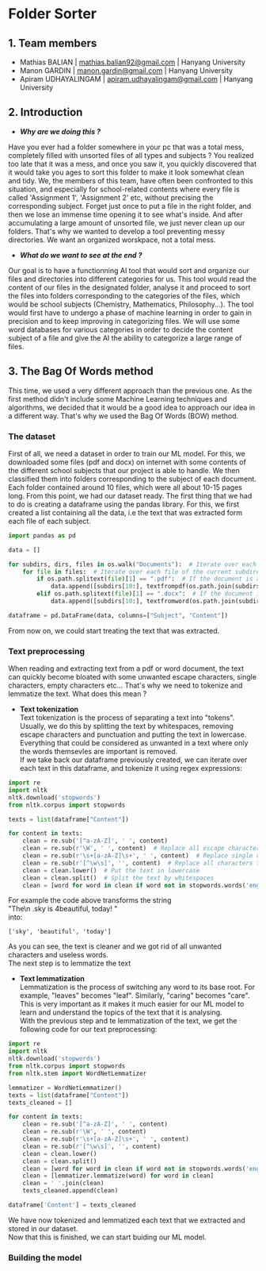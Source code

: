 # Folder Sorter

## 1. Team members
- Mathias BALIAN | mathias.balian92@gmail.com | Hanyang University
- Manon GARDIN | manon.gardin@gmail.com | Hanyang University
- Apiram UDHAYALINGAM | apiram.udhayalingam@gmail.com | Hanyang University
  
## 2. Introduction
- **_Why are we doing this ?_**  
  
Have you ever had a folder somewhere in your pc that was a total mess, completely filled with unsorted files of all types and subjects ? You realized too late that it was a mess, and once you saw it, you quickly discovered that it would take you ages to sort this folder to make it look somewhat clean and tidy. We, the members of     this team, have often been confronted to this situation, and especially for school-related contents where every file is called 'Assignment 1', 'Assignment 2' etc,      without precising the corresponding subject. Forget just once to put a file in the right folder, and then we lose an immense time opening it to see what's inside. And  after accumulating a large amount of unsorted file, we just never clean up our folders. That's why we wanted to develop a tool preventing messy directories. We want an organized worskpace, not a total mess.  
  
- **_What do we want to see at the end ?_**  
  
Our goal is to have a functionning AI tool that would sort and organize our files and directories into different categories for us. This tool would read the content of our files in the designated folder, analyse it and proceed to sort the files into folders corresponding to the categories of the files, which would be school subjects (Chemistry, Mathematics, Philosophy...).
The tool would first have to undergo a phase of machine learning in order to gain in precision and to keep improving in categorizing files. We will use some word databases for various categories in order to decide the content subject of a file and give the AI the ability to categorize a large range of files.

## 3. The Bag Of Words method
This time, we used a very different approach than the previous one. As the first method didn't include some Machine Learning techniques and algorithms, we decided that it would be a good idea to approach our idea in a different way. That's why we used the Bag Of Words (BOW) method.

### The dataset
First of all, we need a dataset in order to train our ML model. For this, we downloaded some files (pdf and docx) on internet with some contents of the different school subjects that our project is able to handle. We then classified them into folders corresponding to the subject of each document. Each folder contained around 10 files, which were all about 10-15 pages long.
From this point, we had our dataset ready. The first thing that we had to do is creating a dataframe using the pandas library. For this, we first created a list containing all the data, i.e the text that was extracted form each file of each subject.
  
```python
import pandas as pd

data = []

for subdirs, dirs, files in os.walk("Documents"):  # Iterate over each sudirectory of the "Documents" directory
    for file in files:  # Iterate over each file of the current subdirectory
        if os.path.splitext(file)[1] == ".pdf":  # If the document is a pdf file
            data.append([subdirs[10:], textfrompdf(os.path.join(subdirs, file))])
        elif os.path.splitext(file)[1] == ".docx":  # If the document is a docx file
            data.append([subdirs[10:], textfromword(os.path.join(subdirs, file))])

dataframe = pd.DataFrame(data, columns=["Subject", "Content"])
```  
  
From now on, we could start treating the text that was extracted.  

### Text preprocessing
When reading and extracting text from a pdf or word document, the text can quickly become bloated with some unwanted escape characters, single characters, empty characters etc... That's why we need to tokenize and lemmatize the text. What does this mean ?
- **Text tokenization**  
Text tokenization is the process of separating a text into "tokens". Usually, we do this by splitting the text by whitespaces, removing escape characters and punctuation and putting the text in lowercase. Everything that could be considered as unwanted in a text where only the words themsevles are important is removed.  
If we take back our dataframe previously created, we can iterate over each text in this dataframe, and tokenize it using regex expressions:

```python
import re
import nltk
nltk.download('stopwords')
from nltk.corpus import stopwords

texts = list(dataframe["Content"])

for content in texts:
    clean = re.sub('[^a-zA-Z]', ' ', content)
    clean = re.sub(r'\W', ' ', content)  # Replace all escape characters (\n, \t, etc...)
    clean = re.sub(r'\s+[a-zA-Z]\s+', ' ', content)  # Replace single characters by a whitespace
    clean = re.sub(r'[^\w\s]', '', content)  # Replace all characters that are not a letter
    clean = clean.lower()  # Put the text in lowercase
    clean = clean.split()  # Split the text by whitespaces
    clean = [word for word in clean if word not in stopwords.words('english')]  # Remove all english stop words (the, an, in...)
```
For example the code above transforms the string   
"The\n .sky is 4beautiful, today! "   
into:
```console
['sky', 'beautiful', 'today']
```
As you can see, the text is cleaner and we got rid of all unwanted characters and useless words.  
The next step is to lemmatize the text  
- **Text lemmatization**  
Lemmatization is the process of switching any word to its base root. For example, "leaves" becomes "leaf". Similarly, "caring" becomes "care".
This is very important as it makes it much easier for our ML model to learn and understand the topics of the text that it is analysing.  
With the previous step and te lemmatization of the text, we get the following code for our text preprocessing:
```python
import re
import nltk
nltk.download('stopwords')
from nltk.corpus import stopwords
from nltk.stem import WordNetLemmatizer

lemmatizer = WordNetLemmatizer()
texts = list(dataframe["Content"])
texts_cleaned = []

for content in texts:
    clean = re.sub('[^a-zA-Z]', ' ', content)
    clean = re.sub(r'\W', ' ', content)
    clean = re.sub(r'\s+[a-zA-Z]\s+', ' ', content)
    clean = re.sub(r'[^\w\s]', '', content)
    clean = clean.lower()
    clean = clean.split()
    clean = [word for word in clean if word not in stopwords.words('english')]
    clean = [lemmatizer.lemmatize(word) for word in clean]
    clean = ' '.join(clean)
    texts_cleaned.append(clean)

dataframe['Content'] = texts_cleaned
```
We have now tokenized and lemmatized each text that we extracted and stored in our dataset.  
Now that this is finished, we can start buiding our ML model.

### Building the model



